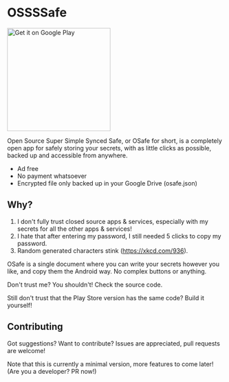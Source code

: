 # OSSSSafe

[<img width="240px" alt='Get it on Google Play' src='https://play.google.com/intl/en_us/badges/images/generic/en_badge_web_generic.png'/>](https://play.google.com/store/apps/details?id=me.odedniv.osafe)

Open Source Super Simple Synced Safe, or OSafe for short,
is a completely open app for safely storing your secrets,
with as little clicks as possible, backed up and accessible from anywhere.

- Ad free
- No payment whatsoever
- Encrypted file only backed up in your Google Drive (osafe.json)

## Why?

1. I don't fully trust closed source apps & services, especially with my secrets for all the other apps & services!
2. I hate that after entering my password, I still needed 5 clicks to copy my password.
3. Random generated characters stink (https://xkcd.com/936).

OSafe is a single document where you can write your secrets however you like,
and copy them the Android way. No complex buttons or anything.

Don't trust me? You shouldn't! Check the source code.

Still don't trust that the Play Store version has the same code? Build it yourself!

## Contributing

Got suggestions? Want to contribute?
Issues are appreciated, pull requests are welcome!

Note that this is currently a minimal version, more features to come later! (Are you a developer? PR now!)
